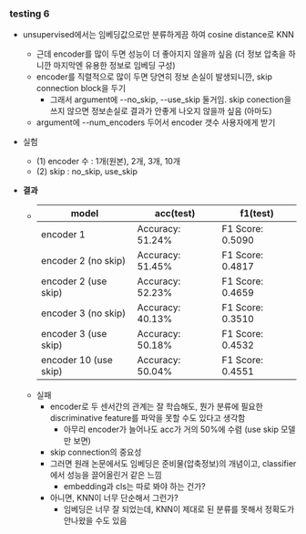 ### testing 6
- unsupervised에서는 임베딩값으로만 분류하게끔 하여 cosine distance로 KNN
    - 근데 encoder를 많이 두면 성능이 더 좋아지지 않을까 싶음 (더 정보 압축을 하니깐 마지막엔 유용한 정보로 임베딩 구성)
    - encoder를 직렬적으로 많이 두면 당연히 정보 손실이 발생되니깐, skip connection block을 두기
        - 그래서 argument에 --no_skip, --use_skip 둘거임. skip conection을 쓰지 않으면 정보손실로 결과가 안좋게 나오지 않을까 싶음 (아마도)
    - argument에 --num_encoders 두어서 encoder 갯수 사용자에게 받기
- 실험
    - (1) encoder 수 : 1개(원본), 2개, 3개, 10개
    - (2) skip : no_skip, use_skip

- <b>결과</b>
    - | model | acc(test) | f1(test) |
        |----------|---------|--------|
        | encoder 1 | Accuracy: 51.24% | F1 Score: 0.5090 |
        | encoder 2 (no skip) | Accuracy: 51.45% | F1 Score: 0.4817 |
        | encoder 2 (use skip) | Accuracy: 52.23% | F1 Score: 0.4659 |
        | encoder 3 (no skip) | Accuracy: 40.13% | F1 Score: 0.3510 |
        | encoder 3 (use skip) | Accuracy: 50.18% | F1 Score: 0.4532 |
        | encoder 10 (use skip) | Accuracy: 50.04% | F1 Score: 0.4551 |
    - 실패 
        - encoder로 두 센서간의 관계는 잘 학습해도, 뭔가 분류에 필요한 discriminative feature를 파악을 못할 수도 있다고 생각함
            - 아무리 encoder가 늘어나도 acc가 거의 50%에 수렴 (use skip 모델만 보면)
        - skip connection의 중요성
        - 그러면 원래 논문에서도 임베딩은 준비물(압축정보)의 개념이고, classifier에서 성능을 끌어올린거 같은 느낌
            - embedding과 cls는 따로 봐야 하는 건가? 
        - 아니면, KNN이 너무 단순해서 그런가?
            - 임베딩은 너무 잘 되었는데, KNN이 제대로 된 분류를 못해서 정확도가 안나왔을 수도 있음